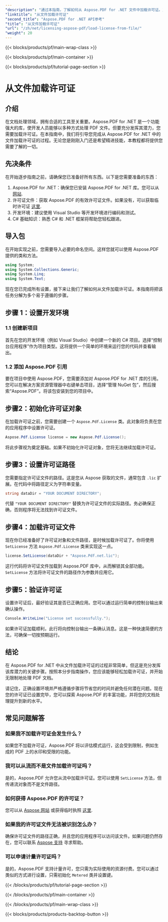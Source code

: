 ```yaml
---
"description": "通过本指南，了解如何从 Aspose.PDF for .NET 文件中加载许可证。正确设置许可证以确保功能完整。"
"linktitle": "从文件加载许可证"
"second_title": "Aspose.PDF for .NET API参考"
"title": "从文件加载许可证"
"url": "/zh/net/licensing-aspose-pdf/load-license-from-file/"
"weight": 20
---
```


{{< blocks/products/pf/main-wrap-class >}}

{{< blocks/products/pf/main-container >}}

{{< blocks/products/pf/tutorial-page-section >}}

# 从文件加载许可证

## 介绍

在文档处理领域，拥有合适的工具至关重要。Aspose.PDF for .NET 是一个功能强大的库，使开发人员能够以多种方式处理 PDF 文件。但要充分发挥其潜力，您需要加载许可证。在本指南中，我们将引导您完成从 Aspose.PDF for .NET 中的文件加载许可证的过程。无论您是刚刚入门还是希望精进技能，本教程都将提供您需要了解的一切。

## 先决条件

在开始逐步指南之前，请确保您已准备好所有东西。以下是您需要准备的东西：

1. Aspose.PDF for .NET：确保您已安装 Aspose.PDF for .NET 库。您可以从 [网站](https://releases。aspose.com/pdf/net/).
2. 许可证文件：获取 Aspose.PDF 的有效许可证文件。如果没有，可以获取临时许可证 [这里](https://purchase。aspose.com/temporary-license/).
3. 开发环境：建议使用 Visual Studio 等开发环境进行编码和测试。
4. C# 基础知识：熟悉 C# 和 .NET 框架将帮助您轻松跟进。

## 导入包

在开始实现之前，您需要导入必要的命名空间。这样您就可以使用 Aspose.PDF 提供的类和方法。

```csharp
using System;
using System.Collections.Generic;
using System.Linq;
using System.Text;
```

现在您已完成所有设置，接下来让我们了解如何从文件加载许可证。本指南将把该任务分解为多个易于遵循的步骤。

## 步骤 1：设置开发环境

### 1.1 创建新项目
首先在您的开发环境（例如 Visual Studio）中创建一个新的 C# 项目。选择“控制台应用程序”作为项目类型。这将提供一个简单的环境来运行您的代码并查看输出。

### 1.2 添加 Aspose.PDF 引用
要在项目中使用 Aspose.PDF，您需要添加对 Aspose.PDF for .NET 库的引用。您可以在解决方案资源管理器中右键单击项目，选择“管理 NuGet 包”，然后搜索“Aspose.PDF”。将该包安装到您的项目中。

## 步骤2：初始化许可证对象

在加载许可证之前，您需要创建一个 `Aspose.Pdf.License` 类。此对象将负责在您的应用程序中设置许可证。

```csharp
Aspose.Pdf.License license = new Aspose.Pdf.License();
```

将此步骤视为奠定基础。如果不初始化许可证对象，您将无法继续加载许可证。

## 步骤3：设置许可证路径

您需要指定许可证文件的路径。这是您从 Aspose 获取的文件，通常包含 `.lic` 扩展。在代码中将路径定义为字符串变量。

```csharp
string dataDir = "YOUR DOCUMENT DIRECTORY";
```

代替 `"YOUR DOCUMENT DIRECTORY"` 替换为许可证文件的实际路径。务必确保正确，否则程序将无法找到许可证文件。

## 步骤4：加载许可证文件

现在你已经准备好了许可证对象和文件路径，是时候加载许可证了。你将使用 `SetLicense` 方法 `Aspose.Pdf.License` 类来实现这一点。

```csharp
license.SetLicense(dataDir + "Aspose.Pdf.net.lic");
```

这行代码将许可证文件加载到 Aspose.PDF 库中，从而解锁其全部功能。 `SetLicense` 方法将许可证文件的路径作为参数并应用它。

## 步骤5：验证许可证

设置许可证后，最好验证其是否已正确应用。您可以通过运行简单的控制台输出来确认操作。

```csharp
Console.WriteLine("License set successfully.");
```

如果许可证加载顺利，此行将向控制台输出一条确认消息。这是一种快速简便的方法，可确保一切按预期运行。

## 结论

在 Aspose.PDF for .NET 中从文件加载许可证的过程非常简单，但这是充分发挥该库潜力的关键步骤。按照本分步指南操作，您应该能够轻松加载许可证，并开始无限制地处理 PDF 文档。

请记住，正确设置环境并严格遵循步骤将节省您的时间并避免任何潜在问题。现在您的许可证已设置完毕，您可以探索 Aspose.PDF 的丰富功能，并将您的文档处理提升到新的水平。

## 常见问题解答

### 如果我不加载许可证会发生什么？  
如果您不加载许可证，Aspose.PDF 将以评估模式运行，这会受到限制，例如生成的 PDF 上的水印和受限的功能。

### 我可以从流而不是文件加载许可证吗？  
是的，Aspose.PDF 允许您从流中加载许可证。您可以使用 `SetLicense` 方法，但传递流对象而不是文件路径。

### 如何获得 Aspose.PDF 的许可证？  
您可以从 [Aspose 网站](https://purchase.aspose.com/buy) 或获得临时执照 [这里](https://purchase。aspose.com/temporary-license/).

### 如果我的许可证文件无法被识别怎么办？  
确保许可证文件的路径正确，并且您的应用程序可以访问该文件。如果问题仍然存在，您可以联系 [Aspose 支持](https://forum.aspose.com/c/pdf/10) 寻求帮助。

### 可以申请计量许可证吗？  
是的，Aspose.PDF 支持计量许可，您只需为实际使用的资源付费。您可以通过类似的方式进行设置，只需初始化 `Metered` 类并设置键。

{{< /blocks/products/pf/tutorial-page-section >}}

{{< /blocks/products/pf/main-container >}}

{{< /blocks/products/pf/main-wrap-class >}}

{{< blocks/products/products-backtop-button >}}